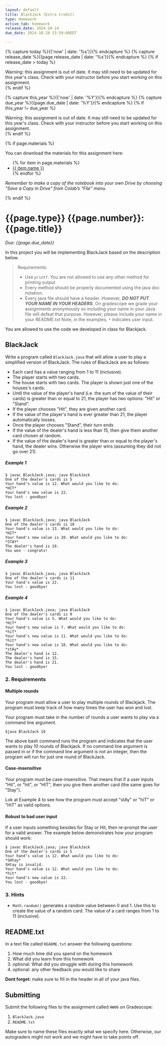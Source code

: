```yaml
---
layout: default
title: BlackJack (Extra Credit)
type: Homework
active_tab: homework
release_date: 2024-10-14
due_date: 2024-10-28 23:59:00EDT

---
```


<!-- Check whether the assignment is ready to release -->
{% capture today %}{{'now' | date: '%s'}}{% endcapture %}
{% capture release_date %}{{page.release_date | date: '%s'}}{% endcapture %}
{% if release_date > today %} 
<div class="alert alert-danger">
Warning: this assignment is out of date.  It may still need to be updated for this year's class.  Check with your instructor before you start working on this assignment.
</div>
{% endif %}
<!-- End of check whether the assignment is up to date -->


<!-- Check whether the assignment is up to date -->
{% capture this_year %}{{'now' | date: '%Y'}}{% endcapture %}
{% capture due_year %}{{page.due_date | date: '%Y'}}{% endcapture %}
{% if this_year != due_year %} 
<div class="alert alert-danger">
Warning: this assignment is out of date.  It may still need to be updated for this year's class.  Check with your instructor before you start working on this assignment.
</div>
{% endif %}
<!-- End of check whether the assignment is up to date -->



{% if page.materials %}
<div class="alert alert-info">
You can download the materials for this assignment here:
<ul>
{% for item in page.materials %}
<li><a href="{{item.url}}">{{ item.name }}</a></li>
{% endfor %}
</ul>


<i>Remember to make a copy of the notebook into your own Drive by choosing “Save a Copy in Drive” from Colab’s “File” menu.</i>

</div>
{% endif %}





{{page.type}} {{page.number}}: {{page.title}}
=============================================================

_Due: {{page.due_date}}_

In this project you will be implementing BlackJack based on the description below.

<!--This project is a paired project, meaning that you can work on this with a partner.--> 


> Requirements:
> 
> - Use `printf`. You are not allowed to use any other
> method for printing output 
> - Every method should be properly documented using the java doc notation.
> - Every java file should have a header. However, ***DO NOT PUT YOUR NAME IN YOUR HEADERS***. On gradescope we grade your assignments anonymously so including your name in your Java file will defeat that purpose. However, please include your name in your README.txt
> Note, in the examples, `*` indicates user input.

You are allowed to use the code we developed in class for Blackjack.

## BlackJack

Write a program called `BlackJack.java` that will allow a user to play a simplified version of BlackJack.
The rules of BlackJack are as follows:

- Each card has a value ranging from 1 to 11 (inclusive).
- The player starts with two cards. 
- The house starts with two cards. The player is shown just one of the houses's cards. 
- Until the value of the player's hand (i.e. the sum of the value of their cards) is greater than or equal
to 21, the player has two options: "Hit" or "Stand".
- If the player chooses "Hit", they are given another card.
- If the value of the player's hand is ever greater than 21, the player automatically looses.
- Once the player chooses "Stand", their turn ends
- If the value of the dealer's hand is less than 15, then give them another card chosen at random.
- If the value of the dealer's hand is greater than or equal to the player's hand, the dealer wins. Otherwise the player wins (assuming they did not go over 21). 

##### Example 1 
```
$ javac BlackJack.java; java BlackJack
One of the dealer's cards is 5
Your hand's value is 12. What would you like to do:
*HIT*
Your hand's new value is 22. 
You lost - goodbye!
```

##### Example 2 
```
$ javac BlackJack.java; java BlackJack
One of the dealer's cards is 10
Your hand's value is 13. What would you like to do:
*HIT*
Your hand's new value is 20. What would you like to do:
*STAY*
The dealer's hand is 19.
You won - congrats! 
```

##### Example 3
```
$ javac BlackJack.java; java BlackJack
One of the dealer's cards is 11
Your hand's value is 22. 
You lost - goodbye!
```

##### Example 4
```
$ javac BlackJack.java; java BlackJack
One of the dealer's cards is 9
Your hand's value is 5. What would you like to do:
*HiT*
Your hand's new value is 7. What would you like to do:
*hiT*
Your hand's new value is 11. What would you like to do:
*hit*
Your hand's new value is 18. What would you like to do:
*stAy*
The dealer's hand is 12.
The dealer's hand is 15.
The dealer's hand is 21.
You lost - goodbye!
```

### 2. Requirements

#### Multiple rounds
Your program must allow a user to play multiple rounds of Blackjack. The program must
keep track of how many times the user has won and lost.

Your program must take in the number of rounds a user wants to play
via a command line argument.

```unix
$java BlackJack 10
```
 
The above bash command runs the program and indicates that the user wants to play 10 rounds of Blackjack.
If no command line argument is passed in or if the command line argument is not an integer,
then the program will run for just one round of BlackJack. 

#### Case-insensitive

Your program must be case-insensitive. That means that if a user inputs "Hit", or "hit", or "HIT", then 
you give them another card (the same goes for "Stay").

Lok at Example 4 to see how the program must accept "stAy" or "hiT" or "HiT" as valid options.

#### Robust to bad user input
If a user inputs something besides for Stay or Hit, then re-prompt the user for a valid answer.
The example below demonstrates how your program should work:

```
$ javac BlackJack.java; java BlackJack
One of the dealer's cards is 5
Your hand's value is 12. What would you like to do:
*SHtay*
SHtay is invalid.
Your hand's value is 12. What would you like to do:
*hit*
Your hand's new value is 22. 
You lost - goodbye!
```



### 3. Hints

- `Math.random()` generates a random value between 0 and 1. Use this
to create the value of a random card. The value of a card ranges from 1 to 11 (inclusive).

## README.txt

In a text file called `README.txt` answer the following questions:

1. How much time did you spend on the homework
2. What did you learn from this homework
3. optional: What did you struggle with during this homework
4. optional: any other feedback you would like to share

**Dont forget:** make sure to fill in the header in all of your java files.

## Submitting

Submit the following files to the assignment called `HW06` on Gradescope:

1. `BlackJack.java`
4. `README.txt`

Make sure to name these files exactly what we specify here. Otherwise,
our autograders might not work and we might have to take points off.
